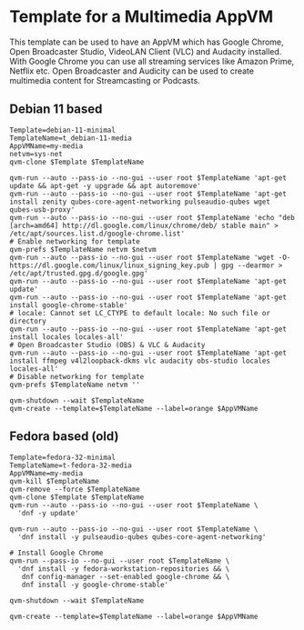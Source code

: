 Template for a Multimedia AppVM
===============================
This template can be used to have an AppVM which has Google Chrome, Open Broadcaster Studio, VideoLAN Client (VLC) and Audacity installed.
With Google Chrome you can use all streaming services like Amazon Prime, Netflix etc.
Open Broadcaster and Audicity can be used to create multimedia content for Streamcasting or Podcasts.

## Debian 11 based
```
Template=debian-11-minimal
TemplateName=t_debian-11-media
AppVMName=my-media
netvm=sys-net
qvm-clone $Template $TemplateName

qvm-run --auto --pass-io --no-gui --user root $TemplateName 'apt-get update && apt-get -y upgrade && apt autoremove'
qvm-run --auto --pass-io --no-gui --user root $TemplateName 'apt-get install zenity qubes-core-agent-networking pulseaudio-qubes wget qubes-usb-proxy'
qvm-run --auto --pass-io --no-gui --user root $TemplateName 'echo "deb [arch=amd64] http://dl.google.com/linux/chrome/deb/ stable main" > /etc/apt/sources.list.d/google-chrome.list'
# Enable networking for template
qvm-prefs $TemplateName netvm $netvm
qvm-run --auto --pass-io --no-gui --user root $TemplateName 'wget -O- https://dl.google.com/linux/linux_signing_key.pub | gpg --dearmor > /etc/apt/trusted.gpg.d/google.gpg'
qvm-run --auto --pass-io --no-gui --user root $TemplateName 'apt-get update'
qvm-run --auto --pass-io --no-gui --user root $TemplateName 'apt-get install google-chrome-stable'
# locale: Cannot set LC_CTYPE to default locale: No such file or directory
qvm-run --auto --pass-io --no-gui --user root $TemplateName 'apt-get install locales locales-all'
# Open Broadcaster Studio (OBS) & VLC & Audacity
qvm-run --auto --pass-io --no-gui --user root $TemplateName 'apt-get install ffmpeg v4l2loopback-dkms vlc audacity obs-studio locales locales-all'
# Disable networking for template
qvm-prefs $TemplateName netvm ''

qvm-shutdown --wait $TemplateName
qvm-create --template=$TemplateName --label=orange $AppVMName
```

## Fedora based (old)
```
Template=fedora-32-minimal
TemplateName=t-fedora-32-media
AppVMName=my-media
qvm-kill $TemplateName
qvm-remove --force $TemplateName
qvm-clone $Template $TemplateName
qvm-run --auto --pass-io --no-gui --user root $TemplateName \
  'dnf -y update'

qvm-run --auto --pass-io --no-gui --user root $TemplateName \
  'dnf install -y pulseaudio-qubes qubes-core-agent-networking'

# Install Google Chrome
qvm-run --pass-io --no-gui --user root $TemplateName \
  'dnf install -y fedora-workstation-repositories && \
   dnf config-manager --set-enabled google-chrome && \
   dnf install -y google-chrome-stable'

qvm-shutdown --wait $TemplateName

qvm-create --template=$TemplateName --label=orange $AppVMName
```
